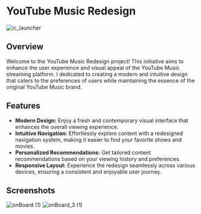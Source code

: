 # YouTube Music Redesign

![ic_launcher](https://github.com/shuhaibkt02/Youtube_Music_Redesign/assets/111732518/e3652d1d-6cc5-4621-93be-c70337cbaafe)


## Overview

Welcome to the YouTube Music Redesign project! This initiative aims to enhance the user experience and visual appeal of the YouTube Music streaming platform. I dedicated to creating a modern and intuitive design that caters to the preferences of users while maintaining the essence of the original YouTube Music brand.

## Features

- **Modern Design:** Enjoy a fresh and contemporary visual interface that enhances the overall viewing experience.
- **Intuitive Navigation:** Effortlessly explore content with a redesigned navigation system, making it easier to find your favorite shows and movies.
- **Personalized Recommendations:** Get tailored content recommendations based on your viewing history and preferences.
- **Responsive Layout:** Experience the redesign seamlessly across various devices, ensuring a consistent and enjoyable user journey.


## Screenshots
![onBoard (1)](https://github.com/shuhaibkt02/Youtube_Music_Redesign/assets/111732518/91db60b2-7a91-45a2-b053-d68ba699a489) ![onBoard_3 (1)](https://github.com/shuhaibkt02/Youtube_Music_Redesign/assets/111732518/a362d9ba-976f-420e-9c1a-357e721ffc72)




